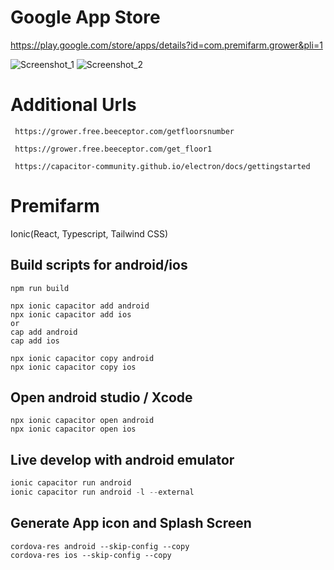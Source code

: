 # Google App Store
https://play.google.com/store/apps/details?id=com.premifarm.grower&pli=1

![Screenshot_1](https://github.com/massimo1220/Premifarm-Ionic/assets/111621165/50911e0c-e940-46ba-a601-e3092f560f60)
![Screenshot_2](https://github.com/massimo1220/Premifarm-Ionic/assets/111621165/8fe5d4fe-46ff-4040-a5b0-f313ee229df2)


# Additional Urls
```
 https://grower.free.beeceptor.com/getfloorsnumber
```
```
 https://grower.free.beeceptor.com/get_floor1
```
```
 https://capacitor-community.github.io/electron/docs/gettingstarted
```

# Premifarm
 Ionic(React, Typescript, Tailwind CSS)
 
## Build scripts for android/ios
```
npm run build
```
```
npx ionic capacitor add android
npx ionic capacitor add ios
or
cap add android
cap add ios
```
```
npx ionic capacitor copy android
npx ionic capacitor copy ios
```

## Open android studio / Xcode
```
npx ionic capacitor open android
npx ionic capacitor open ios
```

## Live develop with android emulator
```js
ionic capacitor run android
ionic capacitor run android -l --external
```

## Generate App icon and Splash Screen
```
cordova-res android --skip-config --copy
cordova-res ios --skip-config --copy

```
